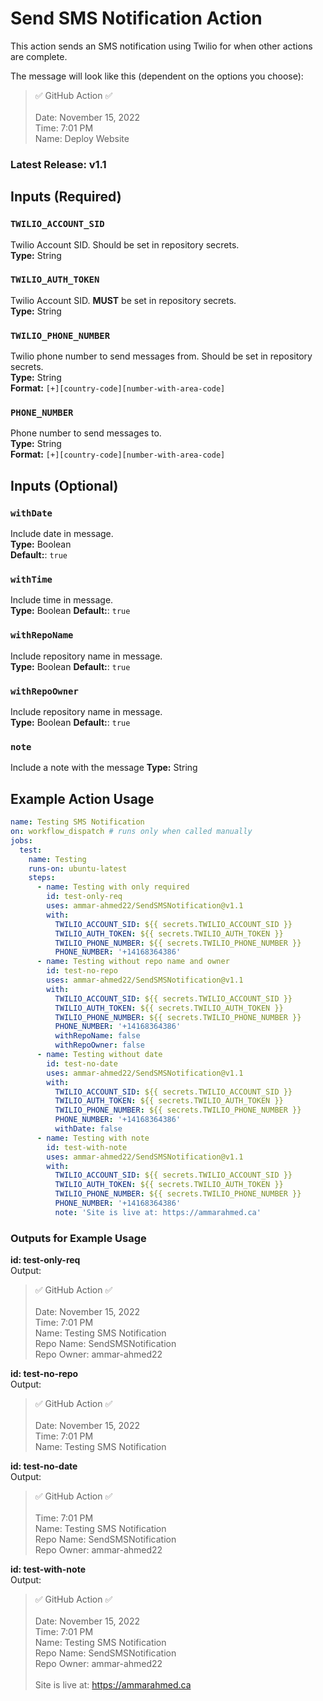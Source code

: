 # Send SMS Notification Action

This action sends an SMS notification using Twilio for when other actions are complete.

The message will look like this (dependent on the options you choose):

> ✅ GitHub Action ✅<br/>
> <br/>
> Date: November 15, 2022<br/>
> Time: 7:01 PM<br/>
> Name: Deploy Website

### Latest Release: v1.1

## Inputs (Required)

### `TWILIO_ACCOUNT_SID`

Twilio Account SID. Should be set in repository secrets. <br/>
**Type:** String

### `TWILIO_AUTH_TOKEN`

Twilio Account SID. **MUST** be set in repository secrets. <br/>
**Type:** String

### `TWILIO_PHONE_NUMBER`

Twilio phone number to send messages from. Should be set in repository secrets. <br/>
**Type:** String <br/>
**Format:** `[+][country-code][number-with-area-code]`


### `PHONE_NUMBER`

Phone number to send messages to. <br/>
**Type:** String <br/>
**Format:** `[+][country-code][number-with-area-code]`

## Inputs (Optional)

### `withDate` 

Include date in message.<br/>
**Type:** Boolean <br/>
**Default:**: `true`

### `withTime` 

Include time in message.<br/>
**Type:** Boolean
**Default:**: `true`

### `withRepoName` 

Include repository name in message.<br/>
**Type:** Boolean
**Default:**: `true`

### `withRepoOwner` 

Include repository name in message.<br/>
**Type:** Boolean
**Default:**: `true`

### `note`

Include a note with the message
**Type:** String

## Example Action Usage
```yaml
name: Testing SMS Notification
on: workflow_dispatch # runs only when called manually
jobs:
  test:
    name: Testing
    runs-on: ubuntu-latest
    steps:
      - name: Testing with only required
        id: test-only-req
        uses: ammar-ahmed22/SendSMSNotification@v1.1
        with:
          TWILIO_ACCOUNT_SID: ${{ secrets.TWILIO_ACCOUNT_SID }}
          TWILIO_AUTH_TOKEN: ${{ secrets.TWILIO_AUTH_TOKEN }}
          TWILIO_PHONE_NUMBER: ${{ secrets.TWILIO_PHONE_NUMBER }}
          PHONE_NUMBER: '+14168364386'
      - name: Testing without repo name and owner
        id: test-no-repo
        uses: ammar-ahmed22/SendSMSNotification@v1.1
        with:
          TWILIO_ACCOUNT_SID: ${{ secrets.TWILIO_ACCOUNT_SID }}
          TWILIO_AUTH_TOKEN: ${{ secrets.TWILIO_AUTH_TOKEN }}
          TWILIO_PHONE_NUMBER: ${{ secrets.TWILIO_PHONE_NUMBER }}
          PHONE_NUMBER: '+14168364386'
          withRepoName: false
          withRepoOwner: false
      - name: Testing without date
        id: test-no-date
        uses: ammar-ahmed22/SendSMSNotification@v1.1
        with:
          TWILIO_ACCOUNT_SID: ${{ secrets.TWILIO_ACCOUNT_SID }}
          TWILIO_AUTH_TOKEN: ${{ secrets.TWILIO_AUTH_TOKEN }}
          TWILIO_PHONE_NUMBER: ${{ secrets.TWILIO_PHONE_NUMBER }}
          PHONE_NUMBER: '+14168364386'
          withDate: false
      - name: Testing with note
        id: test-with-note
        uses: ammar-ahmed22/SendSMSNotification@v1.1
        with:
          TWILIO_ACCOUNT_SID: ${{ secrets.TWILIO_ACCOUNT_SID }}
          TWILIO_AUTH_TOKEN: ${{ secrets.TWILIO_AUTH_TOKEN }}
          TWILIO_PHONE_NUMBER: ${{ secrets.TWILIO_PHONE_NUMBER }}
          PHONE_NUMBER: '+14168364386'
          note: 'Site is live at: https://ammarahmed.ca'
```

### Outputs for Example Usage
**id: test-only-req**<br />
Output:<br/>
> ✅ GitHub Action ✅<br/>
> <br/>
> Date: November 15, 2022<br/>
> Time: 7:01 PM<br/>
> Name: Testing SMS Notification <br />
> Repo Name: SendSMSNotification <br/>
> Repo Owner: ammar-ahmed22 <br/>

**id: test-no-repo**<br />
Output:<br/>
> ✅ GitHub Action ✅<br/>
> <br/>
> Date: November 15, 2022<br/>
> Time: 7:01 PM<br/>
> Name: Testing SMS Notification <br />

**id: test-no-date**<br />
Output:<br/>
> ✅ GitHub Action ✅<br/>
> <br/>
> Time: 7:01 PM<br/>
> Name: Testing SMS Notification <br />
> Repo Name: SendSMSNotification <br/>
> Repo Owner: ammar-ahmed22 <br/>

**id: test-with-note**<br />
Output:<br/>
> ✅ GitHub Action ✅<br/>
> <br/>
> Date: November 15, 2022<br/>
> Time: 7:01 PM<br/>
> Name: Testing SMS Notification <br />
> Repo Name: SendSMSNotification <br/>
> Repo Owner: ammar-ahmed22 <br/>
> <br/>
> Site is live at: https://ammarahmed.ca